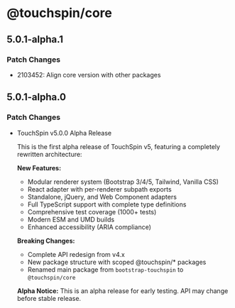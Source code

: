 # @touchspin/core

## 5.0.1-alpha.1

### Patch Changes

- 2103452: Align core version with other packages

## 5.0.1-alpha.0

### Patch Changes

- TouchSpin v5.0.0 Alpha Release

  This is the first alpha release of TouchSpin v5, featuring a completely rewritten architecture:

  **New Features:**
  - Modular renderer system (Bootstrap 3/4/5, Tailwind, Vanilla CSS)
  - React adapter with per-renderer subpath exports
  - Standalone, jQuery, and Web Component adapters
  - Full TypeScript support with complete type definitions
  - Comprehensive test coverage (1000+ tests)
  - Modern ESM and UMD builds
  - Enhanced accessibility (ARIA compliance)

  **Breaking Changes:**
  - Complete API redesign from v4.x
  - New package structure with scoped @touchspin/\* packages
  - Renamed main package from `bootstrap-touchspin` to `@touchspin/core`

  **Alpha Notice:**
  This is an alpha release for early testing. API may change before stable release.
